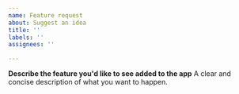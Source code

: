 ```yaml
---
name: Feature request
about: Suggest an idea
title: ''
labels: ''
assignees: ''

---
```


**Describe the feature you'd like to see added to the app**
A clear and concise description of what you want to happen.
